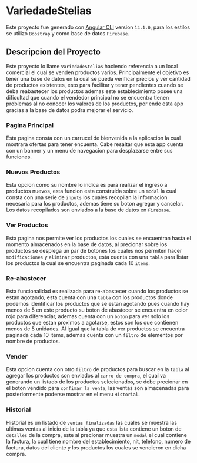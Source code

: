 # VariedadeStelias

Este proyecto fue generado con [Angular CLI](https://github.com/angular/angular-cli) version `14.1.0`, para los estilos se utilizo `Boostrap` y como base de datos `Firebase`.

## Descripcion del Proyecto

Este proyecto lo llame `VariedadeStelias` haciendo referencia a un local comercial el cual se venden productos 
varios. Principalmente el objetivo es tener una base de datos en la cual se pueda verificar precios y ver cantidad de productos existentes, esto para facilitar y tener pendientes cuando se deba reabastecer los productos ademas este establecimiento posee una dificultad que cuando el vendedor principal no se encuentra tienen problemas al no conocer los valores de los productos, por ende esta app gracias a la base de datos podra mejorar el servicio.

### Pagina Principal

Esta pagina consta con un carrucel de bienvenida a la aplicacion la cual mostrara ofertas para tener encuenta.
Cabe resaltar que esta app cuenta con un banner y un menu de navegacion para desplazarse entre sus funciones.

### Nuevos Productos

Esta opcion como su nombre lo indica es para realizar el ingreso a productos nuevos, esta funcion esta construida sobre un `modal` la cual consta con una serie de `inputs` los cuales recopilan la informacion necesaria para los productos, ademas tiene su boton agregar y cancelar. Los datos recopilados son enviados a la base de datos en `Firebase`.

### Ver Productos 

Esta pagina nos permite ver los productos los cuales se encuentran hasta el momento almacenados en la base de datos, al precionar sobre los productos se desplega un par de botones los cuales nos permiten hacer `modificaciones` y `eliminar` productos, esta cuenta con una `tabla` para listar los productos la cual se encuentra paginada cada 10 `items`.

### Re-abastecer

Esta funcionalidad es realizada para re-abastecer cuando los productos se estan agotando, esta cuenta con una `tabla` con los productos donde podemos identificar los productos que se estan agotando pues cuando hay menos de 5 en este producto su boton de abastecer se encuentra en color rojo para diferenciar, ademas cuenta con un `boton` para ver solo los productos que estan proximos a agotarse, estos son los que contienen menos de 5 unidades. Al igual que la tabla de ver productos se encuentra paginada cada 10 items, ademas cuenta con un `filtro` de elementos por nombre de productos.

### Vender

Esta opcion cuenta con otro `filtro` de productos para buscar en la `tabla` al agregar los productos son enviados al `carro de compra`, el cual va generando un listado de los productos selecionados, se debe precionar en el boton vendido para `confimar la venta`, las ventas son almacenadas para posteriormente poderse mostrar en el menu `Historial`.

### Historial

Historial es un listado de `ventas finalizadas` las cuales se muestra las ultimas ventas al inicio de la tabla ya que esta lista contiene un boton  de `detalles` de la compra, este al precionar muestra un `modal` el cual contiene la factura, la cual tiene nombre del establecimiento, nit, telefono, numero de factura, datos del cliente y los productos los cuales se vendieron en dicha compra.


